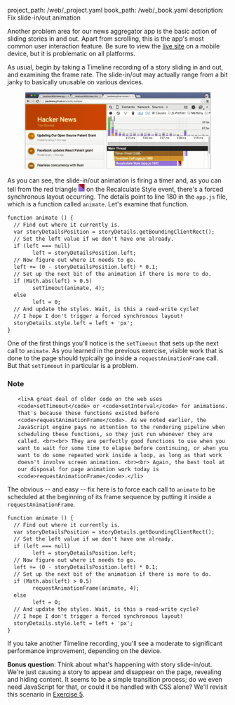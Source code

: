 project_path: /web/_project.yaml
book_path: /web/_book.yaml
description: Fix slide-in/out animation

<p class="intro">
  Another problem area for our news aggregator app is the basic action of 
  sliding stories in and out. Apart from scrolling, this is the app's most 
  common user interaction feature. Be sure to view the <a href="http://udacity.github.io/news-aggregator/">live site</a> on a mobile device, but it is problematic on all platforms.
</p>

As usual, begin by taking a Timeline recording of a story sliding in and out, 
and examining the frame rate. The slide-in/out may actually range from a bit 
janky to basically unusable on various devices.

<figure>
  <img src="images/image05.png" alt="Forced synchronous layout on Recalculate Style">
</figure>



As you can see, the slide-in/out animation is firing a timer and, as you can 
tell from the red triangle ![TODO](images/image04.png) on the Recalculate 
Style event, there's a forced synchronous layout occurring. The details 
point to line 180 in the `app.js` file, which is a function called `animate`. 
Let's examine that function.

<div class="highlight"><pre><code class="language-javascript" data-lang="javascript"><span class="kd">function</span> <span class="nx">animate</span> <span class="p">()</span> <span class="p">{</span>
  <span class="c1">// Find out where it currently is.</span>
  <span class="kd">var</span> <span class="nx">storyDetailsPosition</span> <span class="o">=</span> <span class="nx">storyDetails</span><span class="p">.</span><span class="nx">getBoundingClientRect</span><span class="p">();</span>
  <span class="c1">// Set the left value if we don&#39;t have one already.</span>
  <span class="k">if</span> <span class="p">(</span><span class="nx">left</span> <span class="o">===</span> <span class="kc">null</span><span class="p">)</span>
        <span class="nx">left</span> <span class="o">=</span> <span class="nx">storyDetailsPosition</span><span class="p">.</span><span class="nx">left</span><span class="p">;</span>
  <span class="c1">// Now figure out where it needs to go.</span>
  <span class="nx">left</span> <span class="o">+=</span> <span class="p">(</span><span class="mi">0</span> <span class="o">-</span> <span class="nx">storyDetailsPosition</span><span class="p">.</span><span class="nx">left</span><span class="p">)</span> <span class="o">*</span> <span class="mf">0.1</span><span class="p">;</span>
  <span class="c1">// Set up the next bit of the animation if there is more to do.</span>
  <span class="k">if</span> <span class="p">(</span><span class="nb">Math</span><span class="p">.</span><span class="nx">abs</span><span class="p">(</span><span class="nx">left</span><span class="p">)</span> <span class="o">&gt;</span> <span class="mf">0.5</span><span class="p">)</span>
        <span class="nx">setTimeout</span><span class="p">(</span><span class="nx">animate</span><span class="p">,</span> <span class="mi">4</span><span class="p">);</span>
  <span class="k">else</span>
        <span class="nx">left</span> <span class="o">=</span> <span class="mi">0</span><span class="p">;</span>
  <span class="c1">// And update the styles. Wait, is this a read-write cycle?</span>
  <span class="c1">// I hope I don&#39;t trigger a forced synchronous layout!</span>
  <span class="nx">storyDetails</span><span class="p">.</span><span class="nx">style</span><span class="p">.</span><span class="nx">left</span> <span class="o">=</span> <span class="nx">left</span> <span class="o">+</span> <span class="s1">&#39;px&#39;</span><span class="p">;</span>
<span class="p">}</span></code></pre></div>

One of the first things you'll notice is the `setTimeout` that sets up the 
next call to `animate`. As you learned in the previous exercise, visible work 
that is done to the page should typically go inside a `requestAnimationFrame` 
call. But that `setTimeout` in particular is a problem.


















<div class="wf-highlight-list wf-highlight-list--note" markdown="1">
  <h3 class="wf-highlight-list__title">Note</h3>

  
  <ul class="wf-highlight-list__list">
    
    <li>A great deal of older code on the web uses <code>setTimeout</code> or <code>setInterval</code> for animations. That's because these functions existed before <code>requestAnimationFrame</code>. As we noted earlier, the JavaScript engine pays no attention to the rendering pipeline when scheduling these functions, so they just run whenever they are called. <br><br> They are perfectly good functions to use when you want to wait for some time to elapse before continuing, or when you want to do some repeated work inside a loop, as long as that work doesn't involve screen animation. <br><br> Again, the best tool at our disposal for page animation work today is <code>requestAnimationFrame</code>.</li>
    
  </ul>
  
</div>



The obvious -- and easy -- fix here is to force each call to `animate` to be 
scheduled at the beginning of its frame sequence by putting it inside a 
`requestAnimationFrame`.

<div class="highlight"><pre><code class="language-javascript" data-lang="javascript"><span class="kd">function</span> <span class="nx">animate</span> <span class="p">()</span> <span class="p">{</span>
  <span class="c1">// Find out where it currently is.</span>
  <span class="kd">var</span> <span class="nx">storyDetailsPosition</span> <span class="o">=</span> <span class="nx">storyDetails</span><span class="p">.</span><span class="nx">getBoundingClientRect</span><span class="p">();</span>
  <span class="c1">// Set the left value if we don&#39;t have one already.</span>
  <span class="k">if</span> <span class="p">(</span><span class="nx">left</span> <span class="o">===</span> <span class="kc">null</span><span class="p">)</span>
        <span class="nx">left</span> <span class="o">=</span> <span class="nx">storyDetailsPosition</span><span class="p">.</span><span class="nx">left</span><span class="p">;</span>
  <span class="c1">// Now figure out where it needs to go.</span>
  <span class="nx">left</span> <span class="o">+=</span> <span class="p">(</span><span class="mi">0</span> <span class="o">-</span> <span class="nx">storyDetailsPosition</span><span class="p">.</span><span class="nx">left</span><span class="p">)</span> <span class="o">*</span> <span class="mf">0.1</span><span class="p">;</span>
  <span class="c1">// Set up the next bit of the animation if there is more to do.</span>
  <span class="k">if</span> <span class="p">(</span><span class="nb">Math</span><span class="p">.</span><span class="nx">abs</span><span class="p">(</span><span class="nx">left</span><span class="p">)</span> <span class="o">&gt;</span> <span class="mf">0.5</span><span class="p">)</span>
        <span class="nx">requestAnimationFrame</span><span class="p">(</span><span class="nx">animate</span><span class="p">,</span> <span class="mi">4</span><span class="p">);</span>
  <span class="k">else</span>
        <span class="nx">left</span> <span class="o">=</span> <span class="mi">0</span><span class="p">;</span>
  <span class="c1">// And update the styles. Wait, is this a read-write cycle?</span>
  <span class="c1">// I hope I don&#39;t trigger a forced synchronous layout!</span>
  <span class="nx">storyDetails</span><span class="p">.</span><span class="nx">style</span><span class="p">.</span><span class="nx">left</span> <span class="o">=</span> <span class="nx">left</span> <span class="o">+</span> <span class="s1">&#39;px&#39;</span><span class="p">;</span>
<span class="p">}</span></code></pre></div>

If you take another Timeline recording, you'll see a moderate to significant 
performance improvement, depending on the device.

**Bonus question**: Think about what's happening with story slide-in/out. We're 
just causing a story to appear and disappear on the page, revealing and hiding 
content. It seems to be a simple transition process; do we even need JavaScript 
for that, or could it be handled with CSS alone? We'll revisit this scenario 
in [Exercise 5](step-05).

